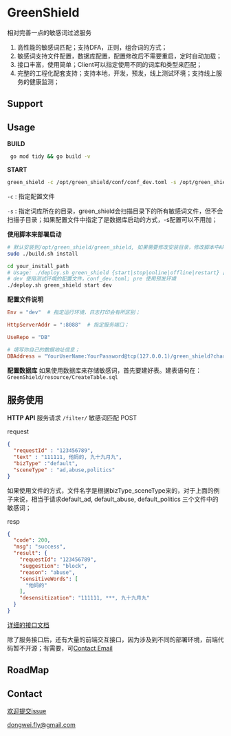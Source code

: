 # GreenShield
相对完善一点的敏感词过滤服务

1. 高性能的敏感词匹配；支持DFA，正则，组合词的方式；
2. 敏感词支持文件配置，数据库配置，配置修改后不需要重启，定时自动加载；
3. 接口丰富，使用简单；Client可以指定使用不同的词库和类型来匹配；
4. 完整的工程化配套支持；支持本地，开发，预发，线上测试环境；支持线上服务的健康监测；

## Support 

## Usage

**BUILD**
```bash
 go mod tidy && go build -v
```

**START**
```bash
green_shield -c /opt/green_shield/conf/conf_dev.toml -s /opt/green_shield/sensitive-words
```
`-c` : 指定配置文件

`-s` : 指定词库所在的目录，green_shield会扫描目录下的所有敏感词文件，但不会扫描子目录；如果配置文件中指定了是数据库启动的方式，-s配置可以不用加；

**使用脚本来部署启动**

```bash 
# 默认安装到/opt/green_shield/green_shield, 如果需要修改安装目录，修改脚本中APP_HOME="/opt/green_shield/"即可；
sudo ./build.sh install 
```

```bash
cd your_install_path
# Usage: ./deploy.sh green_shield {start|stop|online|offline|restart} [dev|pre|prod]
# dev 使用测试环境的配置文件，conf_dev.toml; pre 使用预发环境
./deploy.sh green_shield start dev
```

**配置文件说明**
```toml 
Env = "dev"  # 指定运行环境，日志打印会有所区别；

HttpServerAddr = ":8088"  # 指定服务端口；

UseRepo = "DB"

# 填写你自己的数据地址信息；
DBAddress = "YourUserName:YourPassword@tcp(127.0.0.1)/green_shield?charset=utf8mb4&parseTime=True&loc=Local" 

```
**配置数据库**
如果使用数据库来存储敏感词，首先要建好表。建表语句在：
```GreenShield/resource/CreateTable.sql```

## 服务使用

**HTTP API**
服务请求
`/filter/` 敏感词匹配 POST

request
```json
{
  "requestId" : "123456789",
  "text" : "111111, 他妈的, 九十九月九",
  "bizType" :"default",
  "sceneType" : "ad,abuse,politics"
}
```
如果使用文件的方式，文件名字是根据bizType_sceneType来的，对于上面的例子来说，相当于请求default_ad, default_abuse, default_politics
三个文件中的敏感词；

resp
```json
{
  "code": 200,
  "msg": "success",
  "result": {
    "requestId": "123456789",
    "suggestion": "block",
    "reason": "abuse",
    "sensitiveWords": [
      "他妈的"
    ],
    "desensitization": "111111, ***, 九十九月九"
  }
}
```

[详细的接口文档](./api.md)

除了服务接口后，还有大量的前端交互接口，因为涉及到不同的部署环境，前端代码暂不开源；有需要，可[Contact Email](mailto:dongwei.fly@gmail.com)

## RoadMap

## Contact
[欢迎提交issue](https://github.com/dongweifly/GreenShield/issues)

dongwei.fly@gmail.com
